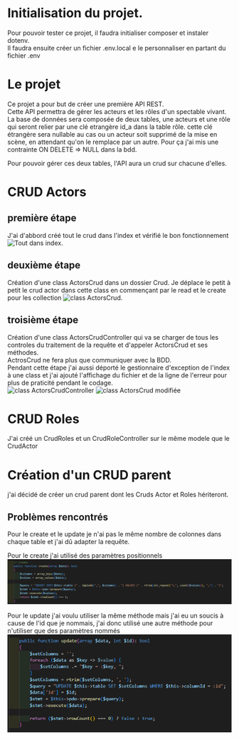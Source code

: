 # Initialisation du projet.
Pour pouvoir tester ce projet, il faudra initialiser composer et instaler dotenv.  
Il faudra ensuite créer un fichier .env.local e le personnaliser en partant du fichier .env  
  
  
# Le projet
Ce projet a pour but de créer une première API REST.  
Cette API permettra de gérer les acteurs et les rôles d'un spectable vivant.  
La base de données sera composée de deux tables, une acteurs et une rôle qui seront relier par une clé etrangère id_a dans la table rôle.
cette clé étrangère sera nullable au cas ou un acteur soit supprimé de la mise en scène, en attendant qu'on le remplace par un autre.
Pour ça j'ai mis une contrainte ON DELETE => NULL dans la bdd.  
  
Pour pouvoir gérer ces deux tables, l'API aura un crud sur chacune d'elles.  
  
# CRUD Actors
## première étape
J'ai d'abbord créé tout le crud dans l'index et vérifié le bon fonctionnement
![Tout dans index](/img/all-index.png "all-index").

## deuxième étape
Création d'une class ActorsCrud dans un dossier Crud.
Je déplace le petit à petit le crud actor dans cette class en commençant par le read et le create pour les collection
![class ActorsCrud](/img/class-ActorsCrud.png "ActorsCrud").

## troisième étape
Création d'une class ActorsCrudController qui va se charger de tous les controles du traitement de la requête et d'appeler ActorsCrud et ses méthodes.  
ActrosCrud ne fera plus que communiquer avec la BDD.  
Pendant cette étape j'ai aussi déporté le gestionnaire d'exception de l'index à une class et j'ai ajouté l'affichage du fichier et de la ligne de l'erreur pour plus de praticité pendant le codage.  
![class ActorsCrudController](/img/class-ActorsCrudController.png "ActorsCrudController")
![class ActorsCrud modifiée](/img/new-class-ActorsCrud.png "new-ActorsCrud")

# CRUD Roles
J'ai créé un CrudRoles et un CrudRoleController sur le même modele que le CrudActor

# Création d'un CRUD parent

j'ai décidé de créer un crud parent dont les Cruds Actor et Roles hériteront.

## Problèmes rencontrés
Pour le create et le update je n'ai pas le même nombre de colonnes dans chaque table et j'ai dû adapter la requête.  

Pour le create j'ai utilisé des paramètres positionnels  
![crudCreate](/img/crud-create.png "crud create")

Pour le update j'ai voulu utiliser la même méthode mais j'ai eu un soucis à cause de l'id que je nommais, j'ai donc utilisé une autre méthode pour n'utiliser que des paramètres nommés  
![crudUpdate](/img/crud-update.png "crud update")

